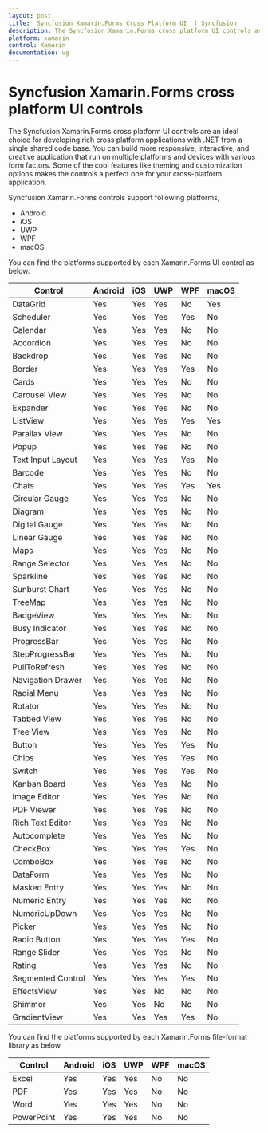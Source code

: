 ```yaml
---
layout: post
title:  Syncfusion Xamarin.Forms Cross Platform UI  | Syncfusion
description: The Syncfusion Xamarin.Forms cross platform UI controls are an ideal choice for developing cross platform applications in Android, iOS, UWP, WPF, and macOS.
platform: xamarin
control: Xamarin
documentation: ug
---
```


# Syncfusion Xamarin.Forms cross platform UI controls

The Syncfusion Xamarin.Forms cross platform UI controls are an ideal choice for developing rich cross platform applications with .NET from a single shared code base. You can build more responsive, interactive, and creative application that run on multiple platforms and devices with various form factors. Some of the cool features like theming and customization options makes the controls a perfect one for your cross-platform application.

Syncfusion Xamarin.Forms controls support following platforms,

* Android
* iOS
* UWP
* WPF
* macOS

You can find the platforms supported by each Xamarin.Forms UI control as below.

| Control           | Android | iOS  | UWP | WPF | macOS |
|-------------------|---------|------|-----|-----|-------|
| DataGrid          | Yes     | Yes  | Yes | No  | Yes   |
| Scheduler         | Yes     | Yes  | Yes | Yes | No    |
| Calendar          | Yes     | Yes  | Yes | No  | No    |
| Accordion         | Yes     | Yes  | Yes | No  | No    |
| Backdrop          | Yes     | Yes  | Yes | No  | No    |
| Border            | Yes     | Yes  | Yes | Yes | No    |
| Cards             | Yes     | Yes  | Yes | No  | No    |
| Carousel View     | Yes     | Yes  | Yes | No  | No    |
| Expander          | Yes     | Yes  | Yes | No  | No    |
| ListView          | Yes     | Yes  | Yes | Yes | Yes   |
| Parallax View     | Yes     | Yes  | Yes | No  | No    |
| Popup             | Yes     | Yes  | Yes | No  | No    |
| Text Input Layout | Yes     | Yes  | Yes | Yes | No    |
| Barcode           | Yes     | Yes  | Yes | No  | No    |
| Chats             | Yes     | Yes  | Yes | Yes | Yes   |
| Circular Gauge    | Yes     | Yes  | Yes | No  | No    |
| Diagram           | Yes     | Yes  | Yes | No  | No    |
| Digital Gauge     | Yes     | Yes  | Yes | No  | No    |
| Linear Gauge      | Yes     | Yes  | Yes | No  | No    |
| Maps              | Yes     | Yes  | Yes | No  | No    |
| Range Selector    | Yes     | Yes  | Yes | No  | No    |
| Sparkline         | Yes     | Yes  | Yes | No  | No    |
| Sunburst Chart    | Yes     | Yes  | Yes | No  | No    |
| TreeMap           | Yes     | Yes  | Yes | No  | No    |
| BadgeView         | Yes     | Yes  | Yes | No  | No    |
| Busy Indicator    | Yes     | Yes  | Yes | No  | No    |
| ProgressBar       | Yes     | Yes  | Yes | No  | No    |
| StepProgressBar   | Yes     | Yes  | Yes | No  | No    |
| PullToRefresh     | Yes     | Yes  | Yes | No  | No    |
| Navigation Drawer | Yes     | Yes  | Yes | No  | No    |
| Radial Menu       | Yes     | Yes  | Yes | No  | No    |
| Rotator           | Yes     | Yes  | Yes | No  | No    |
| Tabbed View       | Yes     | Yes  | Yes | No  | No    |
| Tree View         | Yes     | Yes  | Yes | No  | No    |
| Button            | Yes     | Yes  | Yes | Yes | No    |
| Chips             | Yes     | Yes  | Yes | Yes | No    |
| Switch            | Yes     | Yes  | Yes | Yes | No    |
| Kanban Board      | Yes     | Yes  | Yes | No  | No    |
| Image Editor      | Yes     | Yes  | Yes | No  | No    |
| PDF Viewer        | Yes     | Yes  | Yes | No  | No    |
| Rich Text Editor  | Yes     | Yes  | Yes | No  | No    |
| Autocomplete      | Yes     | Yes  | Yes | No  | No    |
| CheckBox          | Yes     | Yes  | Yes | Yes | No    |
| ComboBox          | Yes     | Yes  | Yes | No  | No    |
| DataForm          | Yes     | Yes  | Yes | No  | No    |
| Masked Entry      | Yes     | Yes  | Yes | No  | No    |
| Numeric Entry     | Yes     | Yes  | Yes | No  | No    |
| NumericUpDown     | Yes     | Yes  | Yes | No  | No    |
| Picker            | Yes     | Yes  | Yes | No  | No    |
| Radio Button      | Yes     | Yes  | Yes | Yes | No    |
| Range Slider      | Yes     | Yes  | Yes | No  | No    |
| Rating            | Yes     | Yes  | Yes | No  | No    |
| Segmented Control | Yes     | Yes  | Yes | Yes | No    |
| EffectsView       | Yes     | Yes  | No  | No  | No    |
| Shimmer           | Yes     | Yes  | No  | No  | No    |
| GradientView      | Yes     | Yes  | Yes | Yes | No    |

You can find the platforms supported by each Xamarin.Forms file-format library as below.

| Control           | Android | iOS  | UWP | WPF | macOS |
|-------------------|---------|------|-----|-----|-------|
| Excel             | Yes     | Yes  | Yes | No  | No    |
| PDF               | Yes     | Yes  | Yes | No  | No    |
| Word              | Yes     | Yes  | Yes | No  | No    |
| PowerPoint        | Yes     | Yes  | Yes | No  | No    |